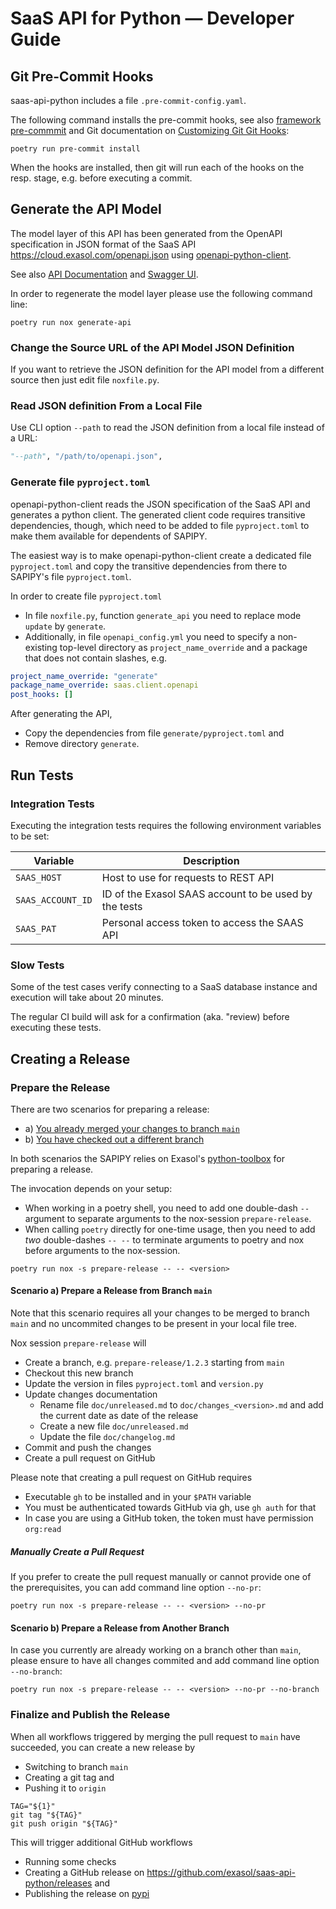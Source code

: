 # SaaS API for Python &mdash; Developer Guide

## Git Pre-Commit Hooks

saas-api-python includes a file `.pre-commit-config.yaml`.

The following command installs the pre-commit hooks, see also [framework pre-commmit](https://pre-commit.com/) and Git documentation on [Customizing Git Git Hooks](https://git-scm.com/book/en/v2/Customizing-Git-Git-Hooks):

```shell
poetry run pre-commit install
```

When the hooks are installed, then git will run each of the hooks on the resp. stage, e.g. before executing a commit.

## Generate the API Model

The model layer of this API has been generated from the OpenAPI specification in JSON format of the SaaS API https://cloud.exasol.com/openapi.json using [openapi-python-client](https://github.com/openapi-generators/openapi-python-client).

See also [API Documentation](https://docs.exasol.com/saas/administration/rest_api/rest_api.htm) and [Swagger UI](https://cloud.exasol.com/openapi/index.html).

In order to regenerate the model layer please use the following command line:

```shell
poetry run nox generate-api
```

### Change the Source URL of the API Model JSON Definition

If you want to retrieve the JSON definition for the API model from a different source then just edit file `noxfile.py`.

### Read JSON definition From a Local File

Use CLI option `--path` to read the JSON definition from a local file instead of a URL:

```python
"--path", "/path/to/openapi.json",
```

### Generate file `pyproject.toml`

openapi-python-client reads the JSON specification of the SaaS API and generates a python client. The generated client code requires transitive dependencies, though, which need to be added to file `pyproject.toml` to make them available for dependents of SAPIPY.

The easiest way is to make openapi-python-client create a dedicated file `pyproject.toml` and copy the transitive dependencies from there to SAPIPY's file `pyproject.toml`.

In order to create file `pyproject.toml`
* In file `noxfile.py`, function `generate_api` you need to replace mode `update` by `generate`.
* Additionally, in file `openapi_config.yml` you need to specify a non-existing top-level directory as `project_name_override` and a package that does not contain slashes, e.g.

```yaml
project_name_override: "generate"
package_name_override: saas.client.openapi
post_hooks: []
```

After generating the API,
* Copy the dependencies from file `generate/pyproject.toml` and
* Remove directory `generate`.

## Run Tests

### Integration Tests

Executing the integration tests requires the following environment variables to be set:

| Variable          | Description                                           |
|-------------------|-------------------------------------------------------|
| `SAAS_HOST`       | Host to use for requests to REST API                  |
| `SAAS_ACCOUNT_ID` | ID of the Exasol SAAS account to be used by the tests |
| `SAAS_PAT`        | Personal access token to access the SAAS API          |

### Slow Tests

Some of the test cases verify connecting to a SaaS database instance and execution will take about 20 minutes.

The regular CI build will ask for a confirmation (aka. "review) before executing these tests.

## Creating a Release

### Prepare the Release

There are two scenarios for preparing a release:
* a) [You already merged your changes to branch `main`](#scenario-a-prepare-a-release-from-branch-main)
* b) [You have checked out a different branch](#scenario-b-prepare-a-release-from-another-branch)

In both scenarios the SAPIPY relies on Exasol's [python-toolbox](https://github.com/exasol/python-toolbox) for preparing a release.

The invocation depends on your setup:
* When working in a poetry shell, you need to add one double-dash `--` argument to separate arguments to the nox-session `prepare-release`.
* When calling `poetry` directly for one-time usage, then you need to add _two_ double-dashes `-- --` to terminate arguments to poetry and nox before arguments to the nox-session.

```shell
poetry run nox -s prepare-release -- -- <version>
```

#### Scenario a) Prepare a Release from Branch `main`

Note that this scenario requires all your changes to be merged to branch `main` and no uncommited changes to be present in your local file tree.

Nox session `prepare-release` will
* Create a branch, e.g. `prepare-release/1.2.3` starting from `main`
* Checkout this new branch
* Update the version in files `pyproject.toml` and `version.py`
* Update changes documentation
  * Rename file `doc/unreleased.md` to `doc/changes_<version>.md` and add the current date as date of the release
  * Create a new file `doc/unreleased.md`
  * Update the file `doc/changelog.md`
* Commit and push the changes
* Create a pull request on GitHub

Please note that creating a pull request on GitHub requires
* Executable `gh` to be installed and in your `$PATH` variable
* You must be authenticated towards GitHub via gh, use `gh auth` for that
* In case you are using a GitHub token, the token must have permission `org:read`

##### Manually Create a Pull Request

If you prefer to create the pull request manually or cannot provide one of the prerequisites, you can add command line option `--no-pr`:

```shell
poetry run nox -s prepare-release -- -- <version> --no-pr
```

#### Scenario b) Prepare a Release from Another Branch

In case you currently are already working on a branch other than `main`, please ensure to have all changes commited and add command line option `--no-branch`:

```shell
poetry run nox -s prepare-release -- -- <version> --no-pr --no-branch
```

### Finalize and Publish the Release

When all workflows triggered by merging the pull request to `main` have succeeded, you can create a new release by
* Switching to branch `main`
* Creating a git tag and
* Pushing it to `origin`

```shell
TAG="${1}"
git tag "${TAG}"
git push origin "${TAG}"
```

This will trigger additional GitHub workflows
* Running some checks
* Creating a GitHub release on https://github.com/exasol/saas-api-python/releases and
* Publishing the release on [pypi](https://pypi.org/project/exasol-saas-api)

